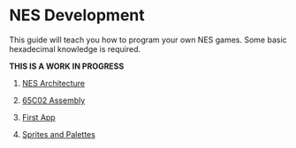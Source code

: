 # NES Development

This guide will teach you how to program your own NES games. Some basic hexadecimal knowledge is required.

**THIS IS A WORK IN PROGRESS**

1. [NES Architecture](https://normalgamer.github.io/NES-Development/01-Introduction/)

2. [65C02 Assembly](https://normalgamer.github.io/NES-Development/02-65c02_Assembly/)

3. [First App](https://normalgamer.github.io/NES-Development/03-First_Program/)

4. [Sprites and Palettes](https://normalgamer.github.io/NES-Development/04-Displaying_sprites/)

